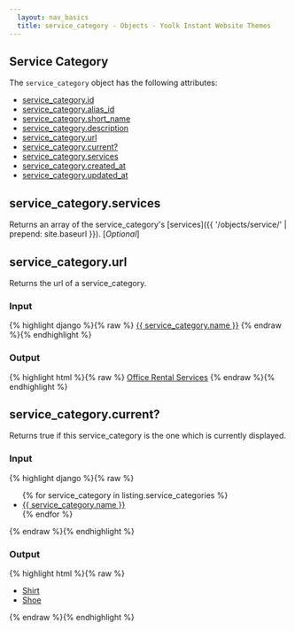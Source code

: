 ```yaml
---
  layout: nav_basics
  title: service_category - Objects - Yoolk Instant Website Themes
---
```


<h2 class="section-title">Service Category</h2>

The <code>service_category</code> object has the following attributes:

<div class="panel">
  <div class="panel-body">
    <ul>
      <li>
        <a href="#id">service_category.id</a>
      </li>
      <li>
        <a href="#alias_id">service_category.alias_id</a>
      </li>
      <li>
        <a href="#short_name">service_category.short_name</a>
      </li>
      <li>
        <a href="#description">service_category.description</a>
      </li>
      <li>
        <a href="#url">service_category.url</a>
      </li>
      <li>
        <a href="#current?">service_category.current?</a>
      </li>
      <li>
        <a href="#services">service_category.services</a>
      </li>
      <li>
        <a href="#created_at">service_category.created_at</a>
      </li>
      <li>
        <a href="#updated_at">service_category.updated_at</a>
      </li>
    </ul>
  </div>
</div>

<h2 class="tags" id="services">service_category.services</h2>

Returns an array of the service_category's [services]({{ '/objects/service/' | prepend: site.baseurl }}). [*Optional*]

<h2 class="tags" id="url">service_category.url</h2>

Returns the url of a service_category.

<div class="panel">
  <div class="panel-header">
    <h3>Input</h3>
  </div>
  <div class="panel-body">
{% highlight django %}{% raw %}
<a href="{{ service_category.url }}">{{ service_category.name }}</a>
{% endraw %}{% endhighlight %}
  </div>
</div>

<div class="panel">
  <div class="panel-header">
    <h3>Output</h3>
  </div>
  <div class="panel-body">
{% highlight html %}{% raw %}
<a href="/services/kh12806-office-rental-services">Office Rental Services</a>
{% endraw %}{% endhighlight %}
  </div>
</div>

<h2 class="tags" id="current?">service_category.current?</h2>

Returns true if this service_category is the one which is currently displayed.

<div class="panel">
  <div class="panel-header">
    <h3>Input</h3>
  </div>
  <div class="panel-body">
{% highlight django %}{% raw %}
<ul class="nav">
  {% for service_category in listing.service_categories %}
    <li>
      <a href="{{ service_category.url }}" {% if service_category.current? %}class="active"{% endif %}>{{ service_category.name }}</a>
    </li>
  {% endfor %}
</ul>
{% endraw %}{% endhighlight %}
  </div>
</div>

<div class="panel">
  <div class="panel-header">
    <h3>Output</h3>
  </div>
  <div class="panel-body">
{% highlight html %}{% raw %}
<ul class="nav">
  <li><a href="/products/1-shirt" class="active">Shirt</a></li>
  <li><a href="/products/2-shoe">Shoe</a></li>
</ul>
{% endraw %}{% endhighlight %}
  </div>
</div>